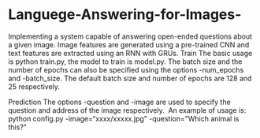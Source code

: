 # Languege-Answering-for-Images-
Implementing a system capable of answering open-ended questions about a given image. Image features are generated using a pre-trained CNN and text features are extracted using an RNN with GRUs.
Train
The basic usage is python train.py, the model to train is model.py. 
The batch size and the number of epochs can also be specified using the options -num_epochs and -batch_size. The default batch size and number of epochs are 128 and 25 respectively.

Prediction
The options -question and -image are used to specify the question and address of the image respectively.  An example of usage is: python config.py -image=“xxxx/xxxxx.jpg" -question="Which animal is this?"


